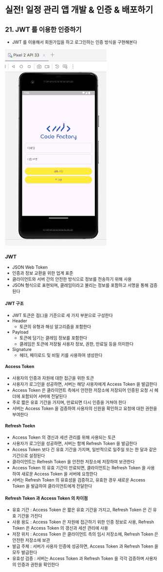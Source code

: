 # 실전! 일정 관리 앱 개발 & 인증 & 배포하기
## 21. JWT 를 이용한 인증하기 
- JWT 를 이용해서 회원가입을 하고 로그인하는 인증 방식을 구현해본다

![alt text](21-1.png)
### JWT
- JSON Web Token
- 인증과 정보 교환을 위한 업계 표준
- 클라이언트와 서버 간의 안전한 방식으로 정보를 전송하기 위해 사용
- JSON 형식으로 표현되며, 클레임이라고 불리는 정보를 포함하고 서명을 통해 검증된다
#### JWT 구조
- JWT 토큰은 점(.)을 기준으로 세 가지 부분으로 구성한다
- Header
  - 토큰의 유형과 해싱 알고리즘을 포함한다
- Payload
  - 토큰에 담기는 클레임 정보를 포함한다
  - 클레임은 토큰에 저장될 사용자 정보, 권한, 만료일 등을 의미한다
- Signature
  - 헤더, 페이로드 및 비밀 키를 사용하여 생성한다
#### Access Token
- 사용자의 인증과 자원에 대한 접근을 위한 토큰
- 사용자가 로그인을 성공하면, 서버는 해당 사용자에게 Access Token 을 발급한다
- Access Token 은 클라이언트 측에서 안전한 저장소에 저장되어 인증된 요청 시 헤더에 포함되어 서버에 전달된다
- 주로 짧은 유효 기간을 가지며, 만료되면 다시 인증을 거쳐야 한다
- 서버는 Access Token 을 검증하여 사용자의 신원을 확인하고 요청에 대한 권한을 부여한다
#### Refresh Toekn
- Access Token 의 갱신과 세션 관리를 위해 사용되는 토큰
- 사용자가 로그인을 성공하면, 서버는 함께 Refresh Token 을 발급한다
- Access Token 보다 긴 유효 기간을 가지며, 일반적으로 일주일 또는 한 달과 같은 기간으로 설정된다
- 클라이언트는 Refresh Token 을 안전한 저장소에 저장하여 보관한다
- Access Token 의 유효 기간이 만료되면, 클라이언트는 Refresh Token 을 사용하여 새로운 Access Token 을 서버에 요청한다
- 서버는 Refresh Token 의 유효성을 검증하고, 유효한 경우 새로운 Access Token 을 발급하여 클라이언트에게 전달한다
#### Refresh Token 과 Access Token 의 차이점
- 유효 기간 : Access Token 은 짧은 유효 기간을 가지고, Refresh Token 은 긴 유효 기간을 가진다
- 사용 용도 : Access Token 은 자원에 접근하기 위한 인증 정보로 사용, Refresh Token 은 Access Token 의 갱신과 세션 관리에 사용
- 저장 위치 : Access Token 은 클라이언트 측의 임시 저장소에, Refresh Token 은 안전한 저장소에 보관
- 발급 주체 : 서버가 사용자 인증에 성공하면, Access Token 과 Refresh Token 을 모두 발급한다
- 유효성 검증 : 서버는 Access Token 과 Refresh Token 을 각각 검증하며 사용자의 인증과 권한을 확인한다




